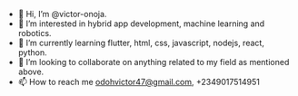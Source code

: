 - 👋 Hi, I’m @victor-onoja.
- 👀 I’m interested in hybrid app development, machine learning and robotics.
- 🌱 I’m currently learning flutter, html, css, javascript, nodejs, react, python.
- 💞️ I’m looking to collaborate on anything related to my field as mentioned above.
- 📫 How to reach me odohvictor47@gmail.com, +2349017514951

<!---
victor-onoja/victor-onoja is a ✨ special ✨ repository because its `README.md` (this file) appears on your GitHub profile.
You can click the Preview link to take a look at your changes.
--->

